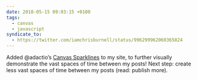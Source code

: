```yaml
---
date: 2018-05-15 09:03:15 +0100
tags:
  - canvas
  - javascript
syndicate_to:
  - https://twitter.com/iamchrisburnell/status/996299962060365824
---
```


Added @adactio’s [Canvas Sparklines](https://adactio.com/journal/5941) to my site, to further visually demonstrate the vast spaces of time between my posts! Next step: create less vast spaces of time between my posts (read: publish more).
